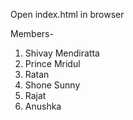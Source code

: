 Open index.html in browser

Members-
1. Shivay Mendiratta
2. Prince Mridul
3. Ratan
4. Shone Sunny
5. Rajat
6. Anushka
